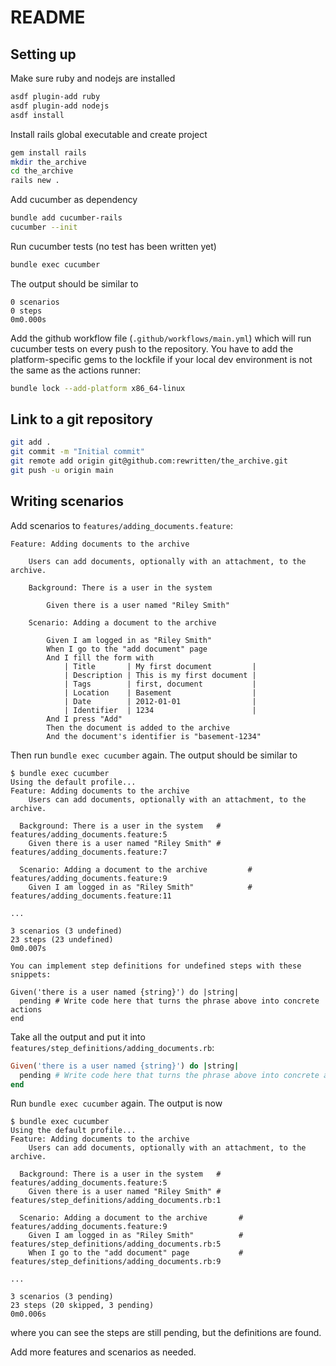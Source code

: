 # README

## Setting up

Make sure ruby and nodejs are installed

```bash
asdf plugin-add ruby
asdf plugin-add nodejs
asdf install
```

Install rails global executable and create project

```bash
gem install rails
mkdir the_archive
cd the_archive
rails new .
```

Add cucumber as dependency

```bash
bundle add cucumber-rails
cucumber --init
```

Run cucumber tests (no test has been written yet)

```bash
bundle exec cucumber
```

The output should be similar to

```plain
0 scenarios
0 steps
0m0.000s
```

Add the github workflow file (`.github/workflows/main.yml`) which will run
cucumber tests on every push to the repository. You have to add the platform-specific
gems to the lockfile if your local dev environment is not the same as the actions
runner:

```bash
bundle lock --add-platform x86_64-linux
```

## Link to a git repository

```bash
git add .
git commit -m "Initial commit"
git remote add origin git@github.com:rewritten/the_archive.git
git push -u origin main
```

## Writing scenarios

Add scenarios to `features/adding_documents.feature`:

```gherkin
Feature: Adding documents to the archive

    Users can add documents, optionally with an attachment, to the archive.

    Background: There is a user in the system

        Given there is a user named "Riley Smith"

    Scenario: Adding a document to the archive

        Given I am logged in as "Riley Smith"
        When I go to the "add document" page
        And I fill the form with
            | Title       | My first document         |
            | Description | This is my first document |
            | Tags        | first, document           |
            | Location    | Basement                  |
            | Date        | 2012-01-01                |
            | Identifier  | 1234                      |
        And I press "Add"
        Then the document is added to the archive
        And the document's identifier is "basement-1234"
```

Then run `bundle exec cucumber` again. The output should be similar to

```plain
$ bundle exec cucumber
Using the default profile...
Feature: Adding documents to the archive
    Users can add documents, optionally with an attachment, to the archive.

  Background: There is a user in the system   # features/adding_documents.feature:5
    Given there is a user named "Riley Smith" # features/adding_documents.feature:7

  Scenario: Adding a document to the archive         # features/adding_documents.feature:9
    Given I am logged in as "Riley Smith"            # features/adding_documents.feature:11

...

3 scenarios (3 undefined)
23 steps (23 undefined)
0m0.007s

You can implement step definitions for undefined steps with these snippets:

Given('there is a user named {string}') do |string|
  pending # Write code here that turns the phrase above into concrete actions
end
```

Take all the output and put it into `features/step_definitions/adding_documents.rb`:

```ruby
Given('there is a user named {string}') do |string|
  pending # Write code here that turns the phrase above into concrete actions
end
```

Run `bundle exec cucumber` again. The output is now

```plain
$ bundle exec cucumber
Using the default profile...
Feature: Adding documents to the archive
    Users can add documents, optionally with an attachment, to the archive.

  Background: There is a user in the system   # features/adding_documents.feature:5
    Given there is a user named "Riley Smith" # features/step_definitions/adding_documents.rb:1

  Scenario: Adding a document to the archive       # features/adding_documents.feature:9
    Given I am logged in as "Riley Smith"          # features/step_definitions/adding_documents.rb:5
    When I go to the "add document" page           # features/step_definitions/adding_documents.rb:9

...

3 scenarios (3 pending)
23 steps (20 skipped, 3 pending)
0m0.006s
```

where you can see the steps are still pending, but the definitions are found.

Add more features and scenarios as needed.
